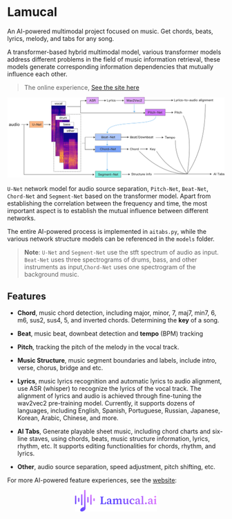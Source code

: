# Lamucal

An AI-powered multimodal project focused on music. Get chords, beats, lyrics, melody, and tabs for any song.    

A transformer-based hybrid multimodal model, various transformer models address different problems in the field of music information retrieval, these models generate corresponding information dependencies that mutually influence each other.

> The online experience, [See the site here](https://lamucal.ai)  

<img src='./image/model.png'  style="width: 800px;" >   

`U-Net` network model for audio source separation, `Pitch-Net`, `Beat-Net`, `Chord-Net` and `Segment-Net` based on the transformer model. Apart from establishing the correlation between the frequency and time, the most important aspect is to establish the mutual influence between different networks.   

The entire AI-powered process is implemented in `aitabs.py`, while the various network structure models can be referenced in the `models` folder.   
> **Note**: `U-Net` and `Segment-Net` use the stft spectrum of audio as input. `Beat-Net` uses three spectrograms of drums, bass, and other instruments as input,`Chord-Net` uses one spectrogram of the background music.


## Features
- **Chord**, music chord detection, including major, minor, 7, maj7, min7, 6, m6, sus2, sus4, 5, and inverted chords. Determining the **key** of a song.       

- **Beat**, music beat, downbeat detection and **tempo** (BPM) tracking   

- **Pitch**, tracking the pitch of the melody in the vocal track.  

- **Music Structure**, music segment boundaries and labels, include intro, verse, chorus, bridge and etc.    

- **Lyrics**, music lyrics recognition and automatic lyrics to audio alignment, use ASR (whisper) to recognize the lyrics of the vocal track. The alignment of lyrics and audio is achieved through fine-tuning the wav2vec2 pre-training model. Currently, it supports dozens of languages, including English, Spanish, Portuguese, Russian, Japanese, Korean, Arabic, Chinese, and more.   

- **AI Tabs**, Generate playable sheet music, including chord charts and six-line staves, using chords, beats, music structure information, lyrics, rhythm, etc. It supports editing functionalities for chords, rhythm, and lyrics.   

- **Other**, audio source separation, speed adjustment, pitch shifting, etc.      

For more AI-powered feature experiences, see the [website](https://lamucal.ai): 

<p align="center">
  <a href="https://lamucal.ai/"><img  height=50 src="image/website.png" alt="Lamucal.ai"></a>
</p>


